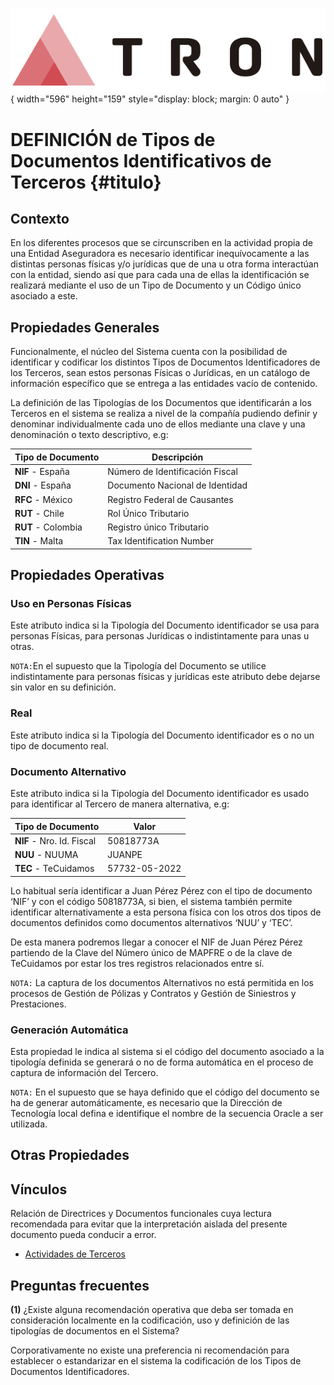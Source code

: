 ![Imagen LOGO](./00-Imagen/logo-TRON.png){ width="596" height="159" style="display: block; margin: 0 auto" }

# DEFINICIÓN de Tipos de Documentos Identificativos de Terceros {#titulo}

## Contexto

En los diferentes procesos que se circunscriben en la actividad propia de una Entidad Aseguradora es necesario identificar inequívocamente a las distintas personas físicas y/o jurídicas que de una u otra forma interactúan con la entidad, siendo así que para cada una de ellas la identificación se realizará mediante el uso de un Tipo de Documento y un Código único asociado a este.

## Propiedades Generales

Funcionalmente, el núcleo del Sistema cuenta con la posibilidad de identificar y codificar los distintos Tipos de Documentos Identificadores de los Terceros, sean estos personas Físicas o Jurídicas, en un catálogo de información específico que se entrega a las entidades vacío de contenido.

La definición de las Tipologías de los Documentos que identificarán a los Terceros en el sistema se realiza a nivel de la compañía pudiendo definir y denominar individualmente cada uno de ellos mediante una clave y una denominación o texto descriptivo, e.g:

| Tipo de Documento         |  Descripción                       |
| -----------               | -----------                        |
| **NIF** - España          | Número de Identificación Fiscal    |
| **DNI** - España          | Documento Nacional de Identidad    |
| **RFC** - México          | Registro Federal de Causantes      |
| **RUT** - Chile           | Rol Único Tributario               |
| **RUT** - Colombia        | Registro único Tributario          |
| **TIN** - Malta           | Tax Identification Number          |

## Propiedades Operativas

### **Uso en Personas Físicas**

Este atributo indica si la Tipología del Documento identificador se usa para personas Físicas, para personas Jurídicas o indistintamente para unas u otras.

`NOTA:`En el supuesto que la Tipología del Documento se utilice indistintamente para personas físicas y jurídicas este atributo debe dejarse sin valor en su definición.

### **Real**

Este atributo indica si la Tipología del Documento identificador es o no un tipo de documento real. 

### **Documento Alternativo**

Este atributo indica si la Tipología del Documento identificador es usado para identificar al Tercero de manera alternativa, e.g:

| Tipo de Documento          |  Valor              |
| -----------                | ------------------- |
| **NIF** - Nro. Id. Fiscal  | 50818773A           |
| **NUU** - NUUMA            | JUANPE              |
| **TEC** - TeCuidamos       | 57732-05-2022       |

Lo habitual sería identificar a Juan Pérez Pérez con el tipo de documento ‘NIF’ y con el código 50818773A, si bien, el sistema también permite identificar alternativamente a esta persona física con los otros dos tipos de documentos definidos como documentos alternativos ‘NUU’ y ‘TEC’.

De esta manera podremos llegar a conocer el NIF de Juan Pérez Pérez partiendo de la Clave del Número único de MAPFRE o de la clave de TeCuidamos por estar los tres registros relacionados entre sí.

`NOTA:` La captura de los documentos Alternativos no está permitida en los procesos de Gestión de Pólizas y Contratos y Gestión de Siniestros y Prestaciones.

### **Generación Automática**

Esta propiedad le indica al sistema si el código del documento asociado a la tipología definida se generará o no de forma automática en el proceso de captura de información del Tercero.

`NOTA:` En el supuesto que se haya definido que el código del documento se ha de generar automáticamente, es necesario que la Dirección de Tecnología local defina e identifique el nombre de la secuencia Oracle a ser utilizada.

## Otras Propiedades

## Vínculos

Relación de Directrices y Documentos funcionales cuya lectura recomendada para evitar que la interpretación aislada del presente documento pueda conducir a error.

- [Actividades de Terceros](./DEFINICION-de-Actividad.md#titulo)

## Preguntas frecuentes

**(1)** ¿Existe alguna recomendación operativa que deba ser tomada en consideración localmente en la codificación, uso y definición de las tipologías de documentos en el Sistema?

Corporativamente no existe una preferencia ni recomendación para establecer o estandarizar en el sistema la codificación de los Tipos de Documentos Identificadores.

[Tabla TRON: A1002300]:<>